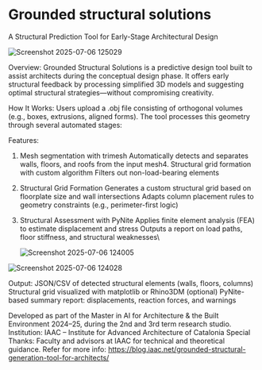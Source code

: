 # Grounded structural solutions
A Structural Prediction Tool for Early-Stage Architectural Design

![Screenshot 2025-07-06 125029](https://github.com/user-attachments/assets/47e4fe0a-593f-479a-8d31-cb669f6cbc92)

Overview:
Grounded Structural Solutions is a predictive design tool built to assist architects during the conceptual design phase. It offers early structural feedback by processing simplified 3D models and suggesting optimal structural strategies—without compromising creativity.

How It Works:
Users upload a .obj file consisting of orthogonal volumes (e.g., boxes, extrusions, aligned forms). The tool processes this geometry through several automated stages:

Features:
1. Mesh segmentation with trimesh
  Automatically detects and separates walls, floors, and roofs from the input mesh4. Structural grid formation with custom algorithm
  Filters out non-load-bearing elements
2. Structural Grid Formation
   Generates a custom structural grid based on floorplate size and wall intersections
   Adapts column placement rules to geometry constraints (e.g., perimeter-first logic)
3. Structural Assessment with PyNite
   Applies finite element analysis (FEA) to estimate displacement and stress
   Outputs a report on load paths, floor stiffness, and structural weaknesses\

   ![Screenshot 2025-07-06 124005](https://github.com/user-attachments/assets/30f0e2a6-820d-44de-858f-73b515cb5b02)

![Screenshot 2025-07-06 124028](https://github.com/user-attachments/assets/73f4d364-3bc5-4f49-905b-0dad13ca786e)


Output:
JSON/CSV of detected structural elements (walls, floors, columns)
Structural grid visualized with matplotlib or Rhino3DM (optional)
PyNite-based summary report: displacements, reaction forces, and warnings


Developed as part of the Master in AI for Architecture & the Built Environment 2024–25, during the 2nd and 3rd term research studio.
Institution: IAAC – Institute for Advanced Architecture of Catalonia
Special Thanks: Faculty and advisors at IAAC for technical and theoretical guidance.
Refer for more info: https://blog.iaac.net/grounded-structural-generation-tool-for-architects/



